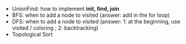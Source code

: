 - UnionFind: how to implement **init, find, join**
- BFS: when to add a node to visited (answer: add in the for loop)
- DFS: when to add a node to visited (answer: 1: at the beginning, use visited / coloring ; 2: backtracking)
- Topological Sort
